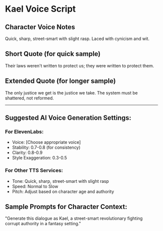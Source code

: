 # Kael Voice Script

## Character Voice Notes
Quick, sharp, street-smart with slight rasp. Laced with cynicism and wit.

## Short Quote (for quick sample)
Their laws weren't written to protect us; they were written to protect them.

## Extended Quote (for longer sample)
The only justice we get is the justice we take. The system must be shattered, not reformed.

---

## Suggested AI Voice Generation Settings:

### For ElevenLabs:
- Voice: [Choose appropriate voice]
- Stability: 0.7-0.8 (for consistency)
- Clarity: 0.8-0.9
- Style Exaggeration: 0.3-0.5

### For Other TTS Services:
- Tone: Quick, sharp, street-smart with slight rasp
- Speed: Normal to Slow
- Pitch: Adjust based on character age and authority

## Sample Prompts for Character Context:
"Generate this dialogue as Kael, a street-smart revolutionary fighting corrupt authority in a fantasy setting."

